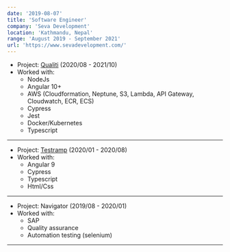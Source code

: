 ```yaml
---
date: '2019-08-07'
title: 'Software Engineer'
company: 'Seva Development'
location: 'Kathmandu, Nepal'
range: 'August 2019 - September 2021'
url: 'https://www.sevadevelopment.com/'
---
```


- Project: [Qualiti](https://www.qualiti.ai/) (2020/08 - 2021/10)
- Worked with:
  - NodeJs
  - Angular 10+
  - AWS (Cloudformation, Neptune, S3, Lambda, API Gateway, Cloudwatch, ECR, ECS)
  - Cypress
  - Jest
  - Docker/Kubernetes
  - Typescript

---

- Project: [Testramp](https://www.testramp.com/) (2020/01 - 2020/08)
- Worked with:
  - Angular 9
  - Cypress
  - Typescript
  - Html/Css

---

- Project: Navigator (2019/08 - 2020/01)
- Worked with:
  - SAP
  - Quality assurance
  - Automation testing (selenium)

---
